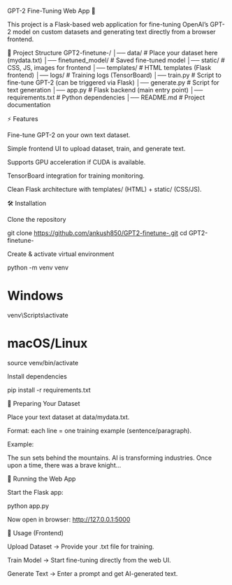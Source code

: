 GPT-2 Fine-Tuning Web App 🚀

This project is a Flask-based web application for fine-tuning OpenAI’s GPT-2 model on custom datasets and generating text directly from a browser frontend.

📂 Project Structure
GPT2-finetune-/
│── data/                # Place your dataset here (mydata.txt)
│── finetuned_model/     # Saved fine-tuned model
│── static/              # CSS, JS, images for frontend
│── templates/           # HTML templates (Flask frontend)
│── logs/                # Training logs (TensorBoard)
│── train.py             # Script to fine-tune GPT-2 (can be triggered via Flask)
│── generate.py          # Script for text generation
│── app.py               # Flask backend (main entry point)
│── requirements.txt     # Python dependencies
│── README.md            # Project documentation




⚡ Features

Fine-tune GPT-2 on your own text dataset.

Simple frontend UI to upload dataset, train, and generate text.

Supports GPU acceleration if CUDA is available.

TensorBoard integration for training monitoring.

Clean Flask architecture with templates/ (HTML) + static/ (CSS/JS).






🛠️ Installation

Clone the repository

git clone https://github.com/ankush850/GPT2-finetune-.git
cd GPT2-finetune-


Create & activate virtual environment

python -m venv venv
# Windows
venv\Scripts\activate
# macOS/Linux
source venv/bin/activate


Install dependencies

pip install -r requirements.txt

📑 Preparing Your Dataset

Place your text dataset at data/mydata.txt.

Format: each line = one training example (sentence/paragraph).

Example:

The sun sets behind the mountains.
AI is transforming industries.
Once upon a time, there was a brave knight...





🚀 Running the Web App

Start the Flask app:

python app.py

Now open in browser: http://127.0.0.1:5000





🎯 Usage (Frontend)

Upload Dataset → Provide your .txt file for training.

Train Model → Start fine-tuning directly from the web UI.

Generate Text → Enter a prompt and get AI-generated text.
